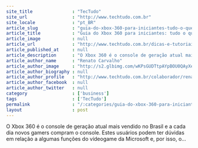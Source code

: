 ```yaml
---
site_title               : "TecTudo"
site_url                 : "http://www.techtudo.com.br"
site_locale              : "pt_BR"
article_slug             : "guia-do-xbox-360-para-iniciantes-tudo-o-que-voce-precisa-saber-sobre-o-console"
article_title            : "Guia do Xbox 360 para iniciantes: tudo o que você precisa saber sobre o console"
article_image            : null
article_url              : "http://www.techtudo.com.br/dicas-e-tutoriais/noticia/2013/05/guia-do-xbox-360-para-iniciantes-tudo-o-que-voce-precisa-saber-sobre-o-console.html"
article_published_at     : null
article_description      : "O Xbox 360 é o console de geração atual mais vendido no Brasil e a cada dia novos gamers compram o console. Estes usuários podem ter dúvidas em relação a algumas funções do vídeogame da Microsoft e, por isso, o..."
article_author_name      : "Renato Carvalho"
article_author_image     : "http://s2.glbimg.com/wKPsGUDTtpAYpBOU0QAyXeOjZek=/30x30/s2.glbimg.com/DP_p5jegq74Pekj658xHwZ6gIYk=/0x0:140x140/75x75/s.glbimg.com/po/tt2/f/original/2013/01/23/renato-carvalho.jpg"
article_author_biography : null
article_author_profile   : "http://www.techtudo.com.br/colaborador/renato-carvalho.html"
article_author_facebook  : null
article_author_twitter   : null
category                 : ['business']
tags                     : ['TecTudo']
permalink                : "/:categories/guia-do-xbox-360-para-iniciantes-tudo-o-que-voce-precisa-saber-sobre-o-console/"
layout                   : post
---
```


O Xbox 360 é o console de geração atual mais vendido no Brasil e a cada dia novos gamers compram o console. Estes usuários podem ter dúvidas em relação a algumas funções do vídeogame da Microsoft e, por isso, o...
